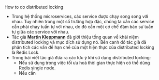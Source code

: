  How to do distributed locking
 - Trong hệ thống microservices, các service được chạy song song với nhau. Tuy nhiên trong một số trường hợp đặc, chúng ta cần các service cần phải chạy tuần tự với nhau, do đó cần một cơ chế đảm bảo sự tuần tự giữa các service với nhau. 
 - Tác giả **[Martin Kleppmann](https://martin.kleppmann.com/ "Home")** đã giới thiệu tổng quan về khái niệm distributed locking và mục đích sử dụng nó.  Bên canh đó tác giả đã phân tích các vấn đề hạn chế của một hiện thực của distributed locking là Redis Lock.
 - Trong bài viết tác giả đưa ra các lưu ý khi sử dụng distributed locking:
	 - Nếu sử dụng trong việc tối ưu hoá thời gian thực hiện có thể dùng Redis single node.
	 - Nếu cần 
<!--stackedit_data:
eyJoaXN0b3J5IjpbLTIwMzMzOTIxNiwtMTQwNzc4MTExMiwtMj
A4ODc0NjYxMiwxNTgwMTQ3NzQ4LC0xNzIxODg4NDAwXX0=
-->